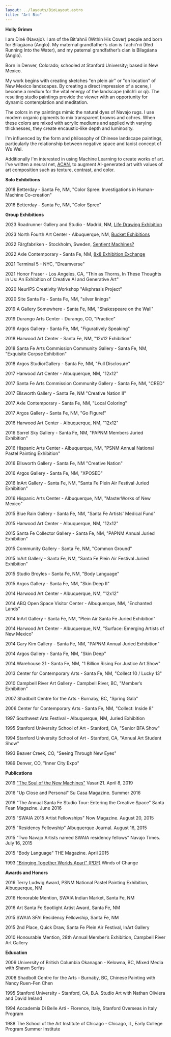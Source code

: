 ```yaml
---
layout: ../layouts/BioLayout.astro
title: "Art Bio"
---
```


**Holly Grimm**

I am Diné (Navajo). I am of the Bit'ahnii (Within His Cover) people and born for Bilagáana (Anglo). My maternal grandfather’s clan is Tachii'nii (Red Running Into the Water), and my paternal grandfather’s clan is Bilagáana (Anglo).

Born in Denver, Colorado; schooled at Stanford University; based in New Mexico.

My work begins with creating sketches "en plein air" or "on location" of New Mexico landscapes. By creating a direct impression of a scene, I become a medium for the vital energy of the landscape (nilch’i or qi). The resulting studio paintings provide the viewer with an opportunity for dynamic contemplation and meditation.

The colors in my paintings mimic the natural dyes of Navajo rugs. I use modern organic pigments to mix transparent browns and ochres. When these colors are mixed with acrylic mediums and applied with varying thicknesses, they create encaustic-like depth and luminosity.

I'm influenced by the form and philosophy of Chinese landscape paintings, particularly the relationship between negative space and taoist concept of Wu Wei.

Additionally I'm interested in using Machine Learning to create works of art. I've written a neural net, [ACAN](/acan_final), to augment AI-generated art with values of art composition such as texture, contrast, and color.

**Solo Exhibitions**

2018 Betterday - Santa Fe, NM, "Color Spree: Investigations in Human-Machine Co-creation"

2016 Betterday - Santa Fe, NM, "Color Spree"

**Group Exhibitions**

2023 Roadrunner Gallery and Studio - Madrid, NM, [Life Drawing Exhibition](https://madridroadrunner.com/)

2023 North Fourth Art Center - Albuquerque, NM, [Bucket Exhibitions](https://www.northfourthnm.org/)

2022 Färgfabriken - Stockholm, Sweden, [Sentient Machines?](https://fargfabriken.se/en/pa-gang/sentient-machines/)

2022 Axle Contemporary - Santa Fe, NM, [8x8 Exhibition Exchange](https://bucketprints.blogspot.com/)

2021 Terminal 5 - NYC, "Dreamverse"

2021 Honor Fraser - Los Angeles, CA, "Thin as Thorns, In These Thoughts in Us: An Exhibition of Creative AI and Generative Art"

2020 NeurIPS Creativity Workshop "Aikphrasis Project"

2020 Site Santa Fe - Santa Fe, NM, "silver linings"

2019 A Gallery Somewhere - Santa Fe, NM, "Shakespeare on the Wall"

2019 Durango Arts Center - Durango, CO, "Practice"

2019 Argos Gallery - Santa Fe, NM, "Figuratively Speaking"

2018 Harwood Art Center - Santa Fe, NM, "12x12 Exhibition"

2018 Santa Fe Arts Commission Community Gallery - Santa Fe, NM, "Exquisite Corpse Exhibition"

2018 Argos Studio/Gallery - Santa Fe, NM, "Full Disclosure"

2017 Harwood Art Center - Albuquerque, NM, "12x12"

2017 Santa Fe Arts Commission Community Gallery - Santa Fe, NM, "CRED"

2017 Ellsworth Gallery - Santa Fe, NM "Creative Nation II"

2017 Axle Contemporary - Santa Fe, NM, "Local Coloring"

2017 Argos Gallery - Santa Fe, NM, "Go Figure!"

2016 Harwood Art Center - Albuquerque, NM, "12x12"

2016 Sorrel Sky Gallery - Santa Fe, NM, "PAPNM Members Juried Exhibition"

2016 Hispanic Arts Center - Albuquerque, NM, "PSNM Annual National Pastel Painting Exhibition"

2016 Ellsworth Gallery - Santa Fe, NM "Creative Nation"

2016 Argos Gallery - Santa Fe, NM, "XPOSED"

2016 InArt Gallery - Santa Fe, NM, "Santa Fe Plein Air Festival Juried Exhibition"

2016 Hispanic Arts Center - Albuquerque, NM, "MasterWorks of New Mexico"

2015 Blue Rain Gallery - Santa Fe, NM, "Santa Fe Artists' Medical Fund"

2015 Harwood Art Center - Albuquerque, NM, "12x12"

2015 Santa Fe Collector Gallery - Santa Fe, NM, "PAPNM Annual Juried Exhibition"

2015 Community Gallery - Santa Fe, NM, "Common Ground"

2015 InArt Gallery - Santa Fe, NM, "Santa Fe Plein Air Festival Juried Exhibition"

2015 Studio Broyles - Santa Fe, NM, "Body Language"

2015 Argos Gallery - Santa Fe, NM, "Skin Deep II"

2014 Harwood Art Center - Albuquerque, NM, "12x12"

2014 ABQ Open Space Visitor Center - Albuquerque, NM, "Enchanted Lands"

2014 InArt Gallery - Santa Fe, NM, "Plein Air Santa Fe Juried Exhibition"

2014 Harwood Art Center - Albuquerque, NM, "Surface: Emerging Artists of New Mexico"

2014 Gary Kim Gallery - Santa Fe, NM, "PAPNM Annual Juried Exhibition"

2014 Argos Gallery - Santa Fe, NM, "Skin Deep"

2014 Warehouse 21 - Santa Fe, NM, "1 Billion Rising For Justice Art Show"

2013 Center for Contemporary Arts - Santa Fe, NM, "Collect 10 / Lucky 13"

2010 Campbell River Art Gallery - Campbell River, BC, "Member’s Exhibition"

2007 Shadbolt Centre for the Arts - Burnaby, BC, "Spring Gala"

2006 Center for Contemporary Arts - Santa Fe, NM, "Collect: Inside 8"

1997 Southwest Arts Festival - Albuquerque, NM, Juried Exhibition

1995 Stanford University School of Art - Stanford, CA, "Senior BFA Show"

1994 Stanford University School of Art - Stanford, CA, "Annual Art Student Show"

1993 Beaver Creek, CO, "Seeing Through New Eyes"

1989 Denver, CO, "Inner City Expo"

**Publications**

2019 ["The Soul of the New Machines"](https://vasari21.com/the-soul-of-the-new-machines/) Vasari21. April 8, 2019

2016 "Up Close and Personal" Su Casa Magazine. Summer 2016

2016 "The Annual Santa Fe Studio Tour: Entering the Creative Space" Santa Fean Magazine. June 2016

2015 "SWAIA 2015 Artist Fellowships" Now Magazine. August 20, 2015

2015 "Residency Fellowship" Albuquerque Journal. August 16, 2015

2015 "Two Navajo Artists named SWAIA residency fellows" Navajo Times. July 16, 2015

2015 "Body Language" THE Magazine. April 2015

1993 ["Bringing Together Worlds Apart" (PDF)](http://arweave.net/_9fqENRFdq2Qwh4efzT7dyK49gpDaiICj79zV3ZeJBA) Winds of Change

**Awards and Honors**

2016 Terry Ludwig Award, PSNM National Pastel Painting Exhibition, Albuquerque, NM

2016 Honorable Mention, SWAIA Indian Market, Santa Fe, NM

2016 Art Santa Fe Spotlight Artist Award, Santa Fe, NM

2015 SWAIA SFAI Residency Fellowship, Santa Fe, NM

2015 2nd Place, Quick Draw, Santa Fe Plein Air Festival, InArt Gallery

2010 Honourable Mention, 28th Annual Member’s Exhibition, Campbell River Art Gallery

**Education**

2009 University of British Columbia Okanagan - Kelowna, BC, Mixed Media with Shawn Serfas

2008 Shadbolt Centre for the Arts - Burnaby, BC, Chinese Painting with Nancy Ruen-Fen Chen

1995 Stanford University - Stanford, CA, B.A. Studio Art with Nathan Oliviera and David Ireland

1994 Accademia Di Belle Arti - Florence, Italy, Stanford Overseas in Italy Program

1988 The School of the Art Institute of Chicago - Chicago, IL, Early College Program Summer Institute
